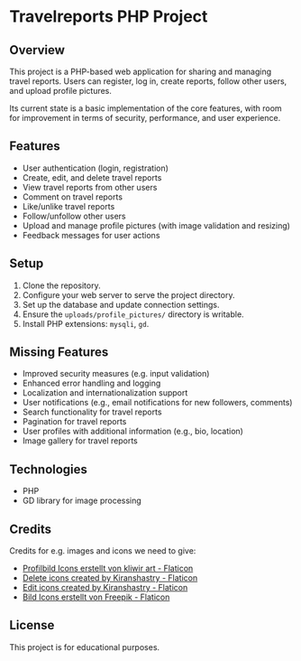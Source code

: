# Travelreports PHP Project

## Overview

This project is a PHP-based web application for sharing and managing travel reports. Users can register, log in, create reports, follow other users, and upload profile pictures.

Its current state is a basic implementation of the core features, with room for improvement in terms of security, performance, and user experience.

## Features

- User authentication (login, registration)
- Create, edit, and delete travel reports
- View travel reports from other users
- Comment on travel reports
- Like/unlike travel reports
- Follow/unfollow other users
- Upload and manage profile pictures (with image validation and resizing)
- Feedback messages for user actions

## Setup

1. Clone the repository.
2. Configure your web server to serve the project directory.
3. Set up the database and update connection settings.
4. Ensure the `uploads/profile_pictures/` directory is writable.
5. Install PHP extensions: `mysqli`, `gd`.

## Missing Features
- Improved security measures (e.g. input validation)
- Enhanced error handling and logging
- Localization and internationalization support
- User notifications (e.g., email notifications for new followers, comments)
- Search functionality for travel reports
- Pagination for travel reports
- User profiles with additional information (e.g., bio, location)
- Image gallery for travel reports


## Technologies

- PHP
- GD library for image processing



## Credits
Credits for e\.g\. images and icons we need to give:

- <a href="https://www.flaticon.com/de/kostenlose-icons/profilbild" title="profilbild Icons">Profilbild Icons erstellt von kliwir art \- Flaticon</a>
- <a href="https://www.flaticon.com/free-icons/delete" title="delete icons">Delete icons created by Kiranshastry \- Flaticon</a>
- <a href="https://www.flaticon.com/free-icons/edit" title="edit icons">Edit icons created by Kiranshastry \- Flaticon</a>
- <a href="https://www.flaticon.com/de/kostenlose-icons/bild" title="bild Icons">Bild Icons erstellt von Freepik - Flaticon</a>

## License
This project is for educational purposes.